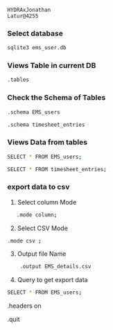 ```password
HYDRAxJonathan
Latur@4255
```
### Select database  
```bash
sqlite3 ems_user.db
```

### Views Table in current DB
```bash
.tables
```

### Check the Schema of Tables
```bash
.schema EMS_users
```
```bash
.schema timesheet_entries
```

### Views Data from tables
```bash
SELECT * FROM EMS_users;
```

```bash
SELECT * FROM timesheet_entries;
```

### export data to csv
1. Select column Mode
 ```bash
    .mode column;
```

2. Select CSV Mode
 ```bash  
.mode csv ;
``` 

3.  Output file Name
```bash
    .output EMS_details.csv
```

4. Query to get export data
```bash
SELECT * FROM EMS_users;
```

.headers on



.quit
